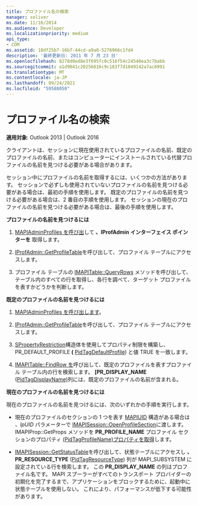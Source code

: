 ```yaml
---
title: プロファイル名の検索
manager: soliver
ms.date: 11/16/2014
ms.audience: Developer
ms.localizationpriority: medium
api_type:
- COM
ms.assetid: 18df25b7-16b7-44cd-a9a0-5276966c1fd4
description: '最終更新日: 2011 年 7 月 23 日'
ms.openlocfilehash: 8278d0ed8e3f695fc0c516f54c24540ea3c7babb
ms.sourcegitcommit: a1d9041c20256616c9c183f7d1049142a7ac6991
ms.translationtype: MT
ms.contentlocale: ja-JP
ms.lasthandoff: 09/24/2021
ms.locfileid: "59588050"
---
```

# <a name="finding-a-profile-name"></a>プロファイル名の検索

  
  
**適用対象**: Outlook 2013 | Outlook 2016 
  
クライアントは、セッションに現在使用されているプロファイルの名前、既定のプロファイルの名前、またはコンピューターにインストールされている代替プロファイルの名前を見つける必要がある場合があります。
  
セッション中にプロファイルの名前を取得するには、いくつかの方法があります。 セッションで必ずしも使用されていないプロファイルの名前を見つける必要がある場合は、最初の手順を使用します。 既定のプロファイルの名前を見つける必要がある場合は、2 番目の手順を使用します。 セッションの現在のプロファイルの名前を見つける必要がある場合は、最後の手順を使用します。 
  
 **プロファイルの名前を見つけるには**
  
1. [MAPIAdminProfiles を呼び出](mapiadminprofiles.md)して **、IProfAdmin インターフェイス ポインターを** 取得します。 
    
2. [IProfAdmin::GetProfileTable](iprofadmin-getprofiletable.md)を呼び出して、プロファイル テーブルにアクセスします。 
    
3. プロファイル テーブルの [IMAPITable::QueryRows](imapitable-queryrows.md) メソッドを呼び出して、テーブル内のすべての行を取得し、各行を調べて、ターゲット プロファイルを表すかどうかを判断します。 
    
 **既定のプロファイルの名前を見つけるには**
  
1. [MAPIAdminProfiles を呼び出します](mapiadminprofiles.md)。
    
2. [IProfAdmin::GetProfileTable](iprofadmin-getprofiletable.md)を呼び出して、プロファイル テーブルにアクセスします。 
    
3. [SPropertyRestriction](spropertyrestriction.md)構造体を使用してプロパティ制限を構築し、PR_DEFAULT_PROFILE **(** [PidTagDefaultProfile](pidtagdefaultprofile-canonical-property.md)) と値 TRUE を一致します。
    
4. [IMAPITable::FindRow を](imapitable-findrow.md)呼び出して、既定のプロファイルを表すプロファイル テーブル内の行を検索します。 **[PR_DISPLAY_NAME** ([PidTagDisplayName)](pidtagdisplayname-canonical-property.md)列には、既定のプロファイルの名前が含まれる。
    
 **現在のプロファイルの名前を見つけるには**
  
現在のプロファイルの名前を見つけるには、次のいずれかの手順を実行します。
  
- 現在のプロファイルのセクションの 1 つを表す [MAPIUID](mapiuid.md) 構造がある場合は  _、lpUID_ パラメーターで [IMAPISession::OpenProfileSection](imapisession-openprofilesection.md)に渡します。 IMAPIProp::GetProps メソッドを **PR_PROFILE_NAME** プロファイル セクションのプロパティ [(PidTagProfileName)](pidtagprofilename-canonical-property.md)[プロパティを取得](imapiprop-getprops.md)します。 
    
- [IMAPISession::GetStatusTable](imapisession-getstatustable.md)を呼び出して、状態テーブルにアクセスし **、PR_RESOURCE_TYPE** ([PidTagResourceType](pidtagresourcetype-canonical-property.md)) 列が MAPI_SUBSYSTEM に設定されている行を検索します。 この **PR_DISPLAY_NAME** の列はプロファイル名です。 MAPI スプーラーがすべてのトランスポート プロバイダーの初期化を完了するまで、アプリケーションをブロックするために、起動中に状態テーブルを使用しない。 これにより、パフォーマンスが低下する可能性があります。 
    

